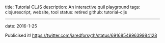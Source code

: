 title: Tutorial CLJS
description: An interactive quil playground
tags: clojurescript, website, tool
status: retired
github: tutorial-cljs

---
date: 2016-1-25

Publicised it!
https://twitter.com/jaredforsyth/status/691685499639984128